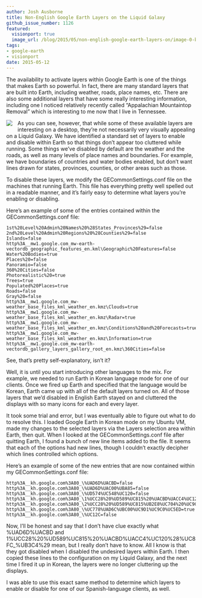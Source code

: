 ```yaml
---
author: Josh Ausborne
title: Non-English Google Earth Layers on the Liquid Galaxy
github_issue_number: 1126
featured:
  visionport: true
  image_url: /blog/2015/05/non-english-google-earth-layers-on/image-0-big.png
tags:
- google-earth
- visionport
date: 2015-05-12
---
```


The availability to activate layers within Google Earth is one of the things that makes Earth so powerful.  In fact, there are many standard layers that are built into Earth, including weather, roads, place names, etc.  There are also some additional layers that have some really interesting information, including one I noticed relatively recently called “Appalachian Mountaintop Removal” which is interesting to me now that I live in Tennessee.

<div class="separator" style="clear: both; text-align: center;"><a href="/blog/2015/05/non-english-google-earth-layers-on/image-0-big.png" imageanchor="1" style="clear: left; float: left; margin-bottom: 1em; margin-right: 1em;"><img border="0" src="/blog/2015/05/non-english-google-earth-layers-on/image-0.png"/></a></div>

As you can see, however, that while some of these available layers are interesting on a desktop, they’re not necessarily very visually appealing on a Liquid Galaxy.  We have identified a standard set of layers to enable and disable within Earth so that things don’t appear too cluttered while running.  Some things we’ve disabled by default are the weather and the roads, as well as many levels of place names and boundaries.  For example, we have boundaries of countries and water bodies enabled, but don’t want lines drawn for states, provinces, counties, or other areas such as those.

To disable these layers, we modify the GECommonSettings.conf file on the machines that running Earth.  This file has everything pretty well spelled out in a readable manner, and it’s fairly easy to determine what layers you’re enabling or disabling.

Here’s an example of some of the entries contained within the GECommonSettings.conf file:

```plain
1st%20Level%20Admin%20Names%20%28States_Provinces%29=false
2nd%20Level%20Admin%20Regions%20%28Counties%29=false
Islands=false
http%3A__mw1.google.com_mw-earth-vectordb_geographic_features_en.kml\Geographic%20Features=false
Water%20Bodies=true
Places%20=false
Panoramio=false
360%20Cities=false
Photorealistic%20=true
Trees=true
Populated%20Places=true
Roads=false
Gray%20=false
http%3A__mw1.google.com_mw-weather_base_files_kml_weather_en.kmz\Clouds=true
http%3A__mw1.google.com_mw-weather_base_files_kml_weather_en.kmz\Radar=true
http%3A__mw1.google.com_mw-weather_base_files_kml_weather_en.kmz\Conditions%20and%20Forecasts=true
http%3A__mw1.google.com_mw-weather_base_files_kml_weather_en.kmz\Information=true
http%3A__mw1.google.com_mw-earth-vectordb_gallery_layers_gallery_root_en.kmz\360Cities=false
```

See, that’s pretty self-explanatory, isn’t it?

Well, it is until you start introducing other languages to the mix.  For example, we needed to run Earth in Korean language mode for one of our clients.  Once we fired up Earth and specified that the language would be Korean, Earth came up with all of the default layers turned on.  All of those layers that we’d disabled in English Earth stayed on and cluttered the displays with so many icons for each and every layer.

It took some trial and error, but I was eventually able to figure out what to do to resolve this.  I loaded Google Earth in Korean mode on my Ubuntu VM, made my changes to the selected layers via the Layers selection area within Earth, then quit.  When I looked at the GECommonSettings.conf file after quitting Earth, I found a bunch of new line items added to the file.  It seems that each of the options had new lines, though I couldn’t exactly decipher which lines controlled which options.

Here’s an example of some of the new entries that are now contained within my GECommonSettings.conf file:

```plain
http%3A__kh.google.com%3A80_\%UAD6D%UACBD=false
http%3A__kh.google.com%3A80_\%UAD6D%UAC00%UBA85=false
http%3A__kh.google.com%3A80_\%UD574%UC548%UC120=false
http%3A__kh.google.com%3A80_\1%UCC28%20%UD589%UC815%20%UACBD%UACC4%UC120%28%UC8FC_%UB3C4%29=false
http%3A__kh.google.com%3A80_\2%UCC28%20%UD589%UC815%UB2E8%UC704%20%UC9C0%UC5ED%28%UAD70%29=false
http%3A__kh.google.com%3A80_\%UC778%UAD6C%UBC00%UC9D1%UC9C0%UC5ED=true
http%3A__kh.google.com%3A80_\%UC12C=false
```

Now, I’ll be honest and say that I don’t have clue exactly what %UAD6D%UACBD and 1%UCC28%20%UD589%UC815%20%UACBD%UACC4%UC120%28%UC8FC_%UB3C4%29 mean, but I really don’t have to know.  All I know is that they got disabled when I disabled the undesired layers within Earth.  I then copied these lines to the configuration on my Liquid Galaxy, and the next time I fired it up in Korean, the layers were no longer cluttering up the displays.

I was able to use this exact same method to determine which layers to enable or disable for one of our Spanish-language clients, as well.
